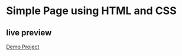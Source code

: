 # Simple Page using HTML and CSS

## live preview
[Demo Project](https://dynn01.github.io/simple-page/)
